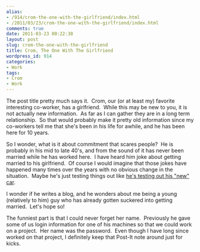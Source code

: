 ```yaml
---
alias:
- /914/crom-the-one-with-the-girlfriend/index.html
- /2011/03/23/crom-the-one-with-the-girlfriend/index.html
comments: true
date: 2011-03-23 00:22:38
layout: post
slug: crom-the-one-with-the-girlfriend
title: Crom, The One With The Girlfriend
wordpress_id: 914
categories:
- Work
tags:
- Crom
- Work
---
```


The post title pretty much says it.  Crom, our (or at least my) favorite interesting co-worker, has a girlfriend.  While this may be new to you, it is not actually new information.  As far as I can gather they are in a long term relationship.  So that would probably make it pretty old information since my co-workers tell me that she's been in his life for awhile, and he has been here for 10 years.

So I wonder, what is it about commitment that scares people?  He is probably in his mid to late 40's, and from the sound of it has never been married while he has worked here.  I have heard him joke about getting married to his girlfriend.  Of course I would imagine that those jokes have happened many times over the years with no obvious change in the situation.  Maybe he's just testing things out like [he's testing out his "new" car](http://www.goingthewongway.com/825/crom-the-one-without-license-plates/).

I wonder if he writes a blog, and he wonders about me being a young (relatively to him) guy who has already gotten suckered into getting married.  Let's hope so!

The funniest part is that I could never forget her name.  Previously he gave some of us login information for one of his machines so that we could work on a project.  Her name was the password.  Even though I have long since worked on that project, I definitely keep that Post-It note around just for kicks.
